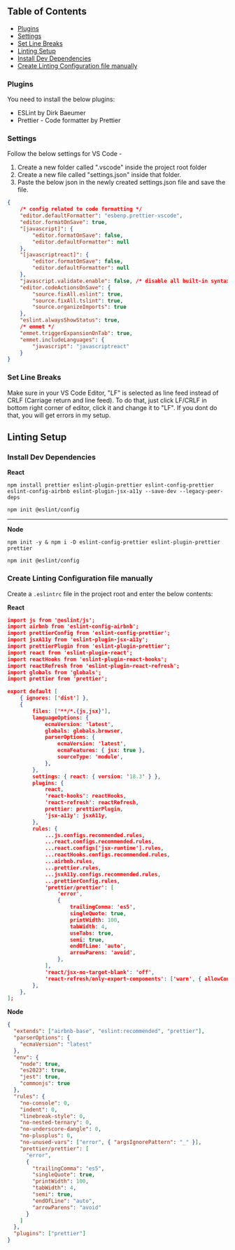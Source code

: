 ## Table of Contents

-   [Plugins](#plugins)
-   [Settings](#settings)
-   [Set Line Breaks](#set-line-breaks)
-   [Linting Setup](#linting-setup)
-   [Install Dev Dependencies](#install-dev-dependencies)
-   [Create Linting Configuration file manually](#create-linting-configuration-file-manually)

### Plugins

You need to install the below plugins:

-   ESLint by Dirk Baeumer
-   Prettier - Code formatter by Prettier

### Settings

Follow the below settings for VS Code -

1. Create a new folder called ".vscode" inside the project root folder
2. Create a new file called "settings.json" inside that folder.
3. Paste the below json in the newly created settings.json file and save the file.

```json
{
    /* config related to code formatting */
    "editor.defaultFormatter": "esbenp.prettier-vscode",
    "editor.formatOnSave": true,
    "[javascript]": {
        "editor.formatOnSave": false,
        "editor.defaultFormatter": null
    },
    "[javascriptreact]": {
        "editor.formatOnSave": false,
        "editor.defaultFormatter": null
    },
    "javascript.validate.enable": false, /* disable all built-in syntax checking */
    "editor.codeActionsOnSave": {
        "source.fixAll.eslint": true,
        "source.fixAll.tslint": true,
        "source.organizeImports": true
    },
    "eslint.alwaysShowStatus": true,
    /* emmet */
    "emmet.triggerExpansionOnTab": true,
    "emmet.includeLanguages": {
        "javascript": "javascriptreact"
    }
}
```

### Set Line Breaks

Make sure in your VS Code Editor, "LF" is selected as line feed instead of CRLF (Carriage return and line feed). To do that, just click LF/CRLF in bottom right corner of editor, click it and change it to "LF". If you dont do that, you will get errors in my setup.

## Linting Setup

### Install Dev Dependencies
__React__

```
npm install prettier eslint-plugin-prettier eslint-config-prettier eslint-config-airbnb eslint-plugin-jsx-a11y --save-dev --legacy-peer-deps
```
```
npm init @eslint/config
```
___
__Node__

```
npm init -y & npm i -D eslint-config-prettier eslint-plugin-prettier prettier
```
```
npm init @eslint/config
```




### Create Linting Configuration file manually

Create a `.eslintrc` file in the project root and enter the below contents:

__React__
```json
import js from '@eslint/js';
import airbnb from 'eslint-config-airbnb';
import prettierConfig from 'eslint-config-prettier';
import jsxA11y from 'eslint-plugin-jsx-a11y';
import prettierPlugin from 'eslint-plugin-prettier';
import react from 'eslint-plugin-react';
import reactHooks from 'eslint-plugin-react-hooks';
import reactRefresh from 'eslint-plugin-react-refresh';
import globals from 'globals';
import prettier from 'prettier';

export default [
	{ ignores: ['dist'] },
	{
		files: ['**/*.{js,jsx}'],
		languageOptions: {
			ecmaVersion: 'latest',
			globals: globals.browser,
			parserOptions: {
				ecmaVersion: 'latest',
				ecmaFeatures: { jsx: true },
				sourceType: 'module',
			},
		},
		settings: { react: { version: '18.3' } },
		plugins: {
			react,
			'react-hooks': reactHooks,
			'react-refresh': reactRefresh,
			prettier: prettierPlugin,
			'jsx-a11y': jsxA11y,
		},
		rules: {
			...js.configs.recommended.rules,
			...react.configs.recommended.rules,
			...react.configs['jsx-runtime'].rules,
			...reactHooks.configs.recommended.rules,
			...airbnb.rules,
			...prettier.rules,
			...jsxA11y.configs.recommended.rules,
			...prettierConfig.rules,
			'prettier/prettier': [
				'error',
				{
					trailingComma: 'es5',
					singleQuote: true,
					printWidth: 100,
					tabWidth: 4,
					useTabs: true,
					semi: true,
					endOfLine: 'auto',
					arrowParens: 'avoid',
				},
			],
			'react/jsx-no-target-blank': 'off',
			'react-refresh/only-export-components': ['warn', { allowConstantExport: true }],
		},
	},
];
```

__Node__
```json
{
  "extends": ["airbnb-base", "eslint:recommended", "prettier"],
  "parserOptions": {
    "ecmaVersion": "latest"
  },
  "env": {
    "node": true,
    "es2023": true,
    "jest": true,
    "commonjs": true
  },
  "rules": {
    "no-console": 0,
    "indent": 0,
    "linebreak-style": 0,
    "no-nested-ternary": 0,
    "no-underscore-dangle": 0,
    "no-plusplus": 0,
    "no-unused-vars": ["error", { "argsIgnorePattern": "_" }],
    "prettier/prettier": [
      "error",
      {
        "trailingComma": "es5",
        "singleQuote": true,
        "printWidth": 100,
        "tabWidth": 4,
        "semi": true,
        "endOfLine": "auto",
        "arrowParens": "avoid"
      }
    ]
  },
  "plugins": ["prettier"]
}

```
